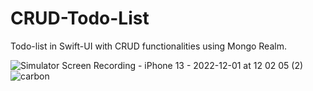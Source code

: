 # CRUD-Todo-List
Todo-list in Swift-UI with CRUD functionalities using Mongo Realm. 

![Simulator Screen Recording - iPhone 13 - 2022-12-01 at 12 02 05 (2)](https://user-images.githubusercontent.com/46139215/205116716-4bbbd26c-03d3-438c-afd2-636ac8f77432.gif)
![carbon](https://user-images.githubusercontent.com/46139215/205117110-0d515827-bfcc-4558-a43b-5904234a7f8e.png)
